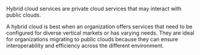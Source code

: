 Hybrid cloud services are private cloud services that may interact with public clouds.

A hybrid cloud is best when an organization offers services that need to be configured for diverse vertical markets or has varying needs. They are ideal for organizations migrating to public clouds because they can ensure interoperability and efficiency across the different environment.